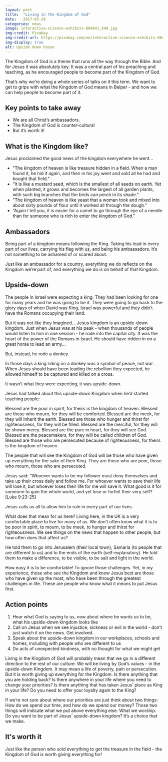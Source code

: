 ```yaml
---
layout: post
title:  "Living in the Kingdom of God"
date:   2017-05-29
categories: news
image: interactive-science-exhibits-804641_640.jpg
img-credit: Pixabay
img-credit-url: https://pixabay.com/en/interactive-science-exhibits-804641/
img-display: true
alt: Upside down house
---
```

The Kingdom of God is a theme that runs all the way through the Bible. And for Jesus it was absolutely key. It was a central part of his preaching and teaching, as he encouraged people to become part of the Kingdom of God.
<!--more-->

That’s why we’re doing a whole series of talks on it this term. We want to get to grips with what the Kingdom of God means in Belper - and how we can help people to become part of it.

## Key points to take away

- We are all Christ’s ambassadors.
- The Kingdom of God is counter-cultural
- But it’s worth it!

## What is the Kingdom like?

Jesus proclaimed the good news of the kingdom everywhere he went...

- "The kingdom of heaven is like treasure hidden in a field. When a man found it, he hid it again, and then in his joy went and sold all he had and bought that field.”
- “It is like a mustard seed, which is the smallest of all seeds on earth. Yet when planted, it grows and becomes the largest of all garden plants, with such big branches that the birds can perch in its shade.”
- "The kingdom of heaven is like yeast that a woman took and mixed into about sixty pounds of flour until it worked all through the dough."
- “Again I tell you, it is easier for a camel to go through the eye of a needle than for someone who is rich to enter the kingdom of God.”

## Ambassadors

Being part of a kingdom means following the King. Taking his lead in every part of our lives, carrying his flag with us, and being his ambassadors. It’s not something to be ashamed of or scared about.

Just like an ambassador for a country, everything we do reflects on the Kingdom we’re part of, and everything we do is on behalf of that Kingdom.

## Upside-down

The people in Israel were expecting a king. They had been looking for one for many years and he was going to be it. They were going to go back to the glory days of when David was King, Israel was powerful and they didn’t have the Romans occupying their land.

But it was not like they imagined…
Jesus kingdom is an upside-down kingdom.
Just when Jesus was at his peak - when thousands of people would listen to him in one session - he rode into the capital city. It was the heart of the power of the Romans in Israel. He should have ridden in on a great horse to lead an army…

But, instead, he rode a donkey.

In those days a king riding on a donkey was a symbol of peace, not war.
When Jesus should have been leading the rebellion they expected, he allowed himself to be captured and killed on a cross.

It wasn’t what they were expecting, it was upside-down.

Jesus had talked about this upside-down Kingdom when he’d started teaching people:

 Blessed are the poor in spirit, for theirs is the kingdom of heaven.
 Blessed are those who mourn, for they will be comforted.
 Blessed are the meek, for they will inherit the earth.
 Blessed are those who hunger and thirst for righteousness, for they will be filled.
 Blessed are the merciful, for they will be shown mercy.
 Blessed are the pure in heart, for they will see God.
 Blessed are the peacemakers, for they will be called children of God.
 Blessed are those who are persecuted because of righteousness, for theirs is the kingdom of heaven.
 
The people that will see the Kingdom of God will be those who have given up everything for the sake of their King.
They are those who are poor, those who mourn, those who are persecuted.

Jesus said: “Whoever wants to be my follower must deny themselves and take up their cross daily and follow me. For whoever wants to save their life will lose it, but whoever loses their life for me will save it. What good is it for someone to gain the whole world, and yet lose or forfeit their very self?
[Luke 9:23-25]

Jesus calls us all to allow him to rule in every part of our lives.

What does that mean for us here? Living here, in the UK is a very comfortable place to live for many of us. We don’t often know what it is to be poor in spirit, to mourn, to be meek, to hunger and thirst for righteousness. We see things on the news that happen to other people, but how often does that affect us?

He told them to go into Jerusalem (their local town), Samaria (to people that are different to us) and to the ends of the earth (self-explanatory). He told them to make a difference, to be visible, to be salt and light in the world.

How easy it is to be comfortable! To ignore those challenges. Yet, in my experience, those who see the Kingdom and know Jesus best are those who have given up the most, who have been through the greatest challenges in life. These are people who know what it means to put Jesus first.

## Action points

1. Hear what God is saying to us, now about where he wants us to be, what his upside-down kingdom looks like
2. Call on Jesus when we see injustice, sickness or evil in the world - don’t just watch it on the news. Get involved.
3. Speak about the upside-down kingdom in our workplaces, schools and homes, including with people who are different to us
4. Do acts of unexpected kindness, with no thought for what we might get

Living in the Kingdom of God will probably mean that we go in a different direction to the rest of our culture. We will be living by God’s values - in the upside-down Kingdom. It may mean a life of poverty, pain or persecution. But it is worth giving up everything for the Kingdom. Is there anything that you are holding back? Is there anywhere in your life where you need to change your priorities? Is there anything that has taken Jesus’ place as King in your life? Do you need to offer your loyalty again to the King?

If we’re not sure about where our priorities are just think about two things: How do we spend our time, and how do we spend our money? Those two things will indicate what we put above everything else. What we worship.
Do you want to be part of Jesus’ upside-down kingdom? It’s a choice that we make.

## It's worth it

Just like the person who sold everything to get the treasure in the field - the Kingdom of God is worth giving everything for!
